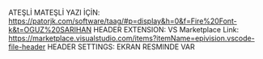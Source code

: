 ATEŞLİ MATEŞLİ YAZI İÇİN: https://patorjk.com/software/taag/#p=display&h=0&f=Fire%20Font-k&t=OGUZ%20SARIHAN
HEADER EXTENSION: VS Marketplace Link: https://marketplace.visualstudio.com/items?itemName=epivision.vscode-file-header
HEADER SETTINGS: EKRAN RESMINDE VAR
